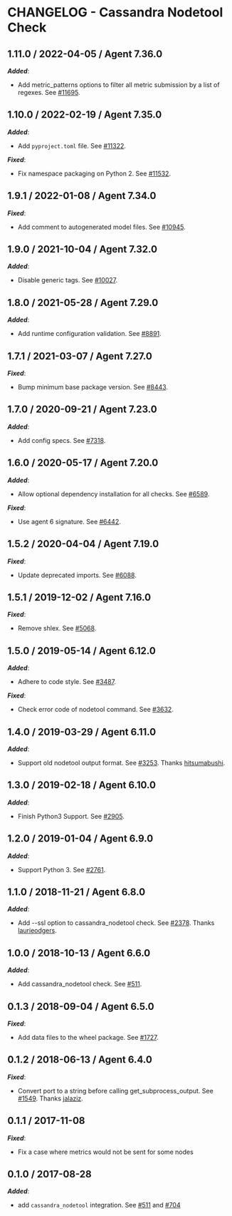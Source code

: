 # CHANGELOG - Cassandra Nodetool Check

## 1.11.0 / 2022-04-05 / Agent 7.36.0

***Added***: 

* Add metric_patterns options to filter all metric submission by a list of regexes. See [#11695](https://github.com/DataDog/integrations-core/pull/11695).


## 1.10.0 / 2022-02-19 / Agent 7.35.0

***Added***: 

* Add `pyproject.toml` file. See [#11322](https://github.com/DataDog/integrations-core/pull/11322).

***Fixed***: 

* Fix namespace packaging on Python 2. See [#11532](https://github.com/DataDog/integrations-core/pull/11532).


## 1.9.1 / 2022-01-08 / Agent 7.34.0

***Fixed***: 

* Add comment to autogenerated model files. See [#10945](https://github.com/DataDog/integrations-core/pull/10945).


## 1.9.0 / 2021-10-04 / Agent 7.32.0

***Added***: 

* Disable generic tags. See [#10027](https://github.com/DataDog/integrations-core/pull/10027).


## 1.8.0 / 2021-05-28 / Agent 7.29.0

***Added***: 

* Add runtime configuration validation. See [#8891](https://github.com/DataDog/integrations-core/pull/8891).


## 1.7.1 / 2021-03-07 / Agent 7.27.0

***Fixed***: 

* Bump minimum base package version. See [#8443](https://github.com/DataDog/integrations-core/pull/8443).


## 1.7.0 / 2020-09-21 / Agent 7.23.0

***Added***: 

* Add config specs. See [#7318](https://github.com/DataDog/integrations-core/pull/7318).


## 1.6.0 / 2020-05-17 / Agent 7.20.0

***Added***: 

* Allow optional dependency installation for all checks. See [#6589](https://github.com/DataDog/integrations-core/pull/6589).

***Fixed***: 

* Use agent 6 signature. See [#6442](https://github.com/DataDog/integrations-core/pull/6442).


## 1.5.2 / 2020-04-04 / Agent 7.19.0

***Fixed***: 

* Update deprecated imports. See [#6088](https://github.com/DataDog/integrations-core/pull/6088).


## 1.5.1 / 2019-12-02 / Agent 7.16.0

***Fixed***: 

* Remove shlex. See [#5068](https://github.com/DataDog/integrations-core/pull/5068).


## 1.5.0 / 2019-05-14 / Agent 6.12.0

***Added***: 

* Adhere to code style. See [#3487](https://github.com/DataDog/integrations-core/pull/3487).

***Fixed***: 

* Check error code of nodetool command. See [#3632](https://github.com/DataDog/integrations-core/pull/3632).


## 1.4.0 / 2019-03-29 / Agent 6.11.0

***Added***: 

* Support old nodetool output format. See [#3253](https://github.com/DataDog/integrations-core/pull/3253). Thanks [hitsumabushi](https://github.com/hitsumabushi).


## 1.3.0 / 2019-02-18 / Agent 6.10.0

***Added***: 

* Finish Python3 Support. See [#2905](https://github.com/DataDog/integrations-core/pull/2905).


## 1.2.0 / 2019-01-04 / Agent 6.9.0

***Added***: 

* Support Python 3. See [#2761](https://github.com/DataDog/integrations-core/pull/2761).


## 1.1.0 / 2018-11-21 / Agent 6.8.0

***Added***: 

* Add --ssl option to cassandra_nodetool check. See [#2378](https://github.com/DataDog/integrations-core/pull/2378). Thanks [laurieodgers](https://github.com/laurieodgers).


## 1.0.0 / 2018-10-13 / Agent 6.6.0

***Added***: 

* Add cassandra_nodetool check. See [#511](https://github.com/DataDog/integrations-core/pull/511).


## 0.1.3 / 2018-09-04 / Agent 6.5.0

***Fixed***: 

* Add data files to the wheel package. See [#1727](https://github.com/DataDog/integrations-core/pull/1727).


## 0.1.2 / 2018-06-13 / Agent 6.4.0

***Fixed***: 

* Convert port to a string before calling get_subprocess_output. See [#1549](https://github.com/DataDog/integrations-core/pull/1549). Thanks [jalaziz](https://github.com/jalaziz).


## 0.1.1 / 2017-11-08

***Fixed***: 

* Fix a case where metrics would not be sent for some nodes


## 0.1.0 / 2017-08-28

***Added***: 

* add `cassandra_nodetool` integration. See [#511](https://github.com/DataDog/integrations-core/issues/511) and [#704](https://github.com/DataDog/integrations-core/issues/704)

